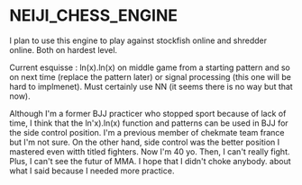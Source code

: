 # NEIJI_CHESS_ENGINE
I plan to use this engine to play against stockfish online and shredder online. Both on hardest level.

Current esquisse : ln(x).ln(x) on middle game from a starting pattern and so on next time (replace the pattern later) or signal processing (this one will be hard to implmenet). Must certainly use NN (it seems there is no way but that now).

Although I'm a former BJJ practicer who stopped sport because of lack of time, I think that the ln'x).ln(x) function and patterns can be used in BJJ for the side control position. I'm a previous member of chekmate team france but I'm not sure. On the other hand, side control was the better position I mastered even witth titled fighters. Now I'm 40 yo. Then, I can't really fight. Plus, I can't see the futur of MMA. I hope that I didn't choke anybody.
about what I said because I needed more practice.
